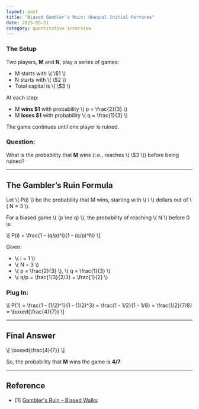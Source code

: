 ```yaml
---
layout: post
title: "Biased Gambler’s Ruin: Unequal Initial Fortunes"
date: 2025-05-21
category: quantitative interview
---
```


### The Setup

Two players, **M** and **N**, play a series of games:

- M starts with \\( \\$1 \\)
- N starts with \\( \\$2 \\)
- Total capital is \\( \\$3 \\)

At each step:

- M **wins \$1** with probability \\( p = \frac{2}{3} \\)
- M **loses \$1** with probability \\( q = \frac{1}{3} \\)

The game continues until one player is ruined.

### Question:

What is the probability that **M** wins (i.e., reaches \\( \\$3 \\)) before being ruined?

---

## The Gambler’s Ruin Formula

Let \\( P(i) \\) be the probability that M wins, starting with \\( i \\) dollars out of \\( N = 3 \\).

For a biased game \\( (p \ne q) \\), the probability of reaching \\( N \\) before 0 is:

\\[
P(i) = \frac{1 - (q/p)^i}{1 - (q/p)^N}
\\]

Given:

- \\( i = 1 \\)
- \\( N = 3 \\)
- \\( p = \frac{2}{3} \\), \\( q = \frac{1}{3} \\)
- \\( q/p = \frac{1/3}{2/3} = \frac{1}{2} \\)

### Plug In:

\\[
P(1) = \frac{1 - (1/2)^1}{1 - (1/2)^3} = \frac{1 - 1/2}{1 - 1/8} = \frac{1/2}{7/8} = \boxed{\frac{4}{7}}
\\]

---

## Final Answer

\\[
\boxed{\frac{4}{7}}
\\]

So, the probability that **M** wins the game is **4/7**.

---

## Reference

* [1] [Gambler's Ruin – Biased Walks](https://en.wikipedia.org/wiki/Gambler%27s_ruin)
